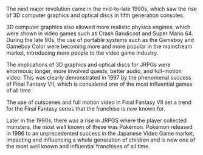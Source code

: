 The next major revolution came in the mid-to-late 1990s, which saw the rise of 3D computer graphics and optical discs in fifth generation consoles.

3D computer graphics also allowed more realistic physics engines, which were shown in video games such as Crash Bandicoot and Super Mario 64. During the late 90s, the use of portable systems such as the Gameboy and Gameboy Color were becoming more and more popular in the mainstream market, introducing more people to the video game industry.

The implications of 3D graphics and optical discs for JRPGs were enormous; longer, more involved quests, better audio, and full-motion video. This was clearly demonstrated in 1997 by the phenomenal success of Final Fantasy VII, which is considered one of the most influential games of all time.

The use of cutscenes and full motion video in Final Fantasy VII set a trend for the Final Fantasy series that the franchise is now known for.

Later in the 1990s, there was a rise in JRPGS where the player collected monsters, the most well known of these was Pokémon. Pokémon released in 1996 to an unprecedented success in the Japanese Video Game market, impacting and influencing a whole generation of children and is now one of the most well known and influential franchises of all time.